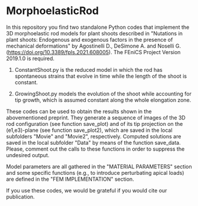 # MorphoelasticRod

In this repository you find two standalone Python codes that implement the 3D morphoelastic rod models for plant shoots described in "Nutations in plant shoots: Endogenous and exogenous factors in the presence of mechanical deformations" by Agostinelli D., DeSimone A. and Noselli G. (https://doi.org/10.3389/fpls.2021.608005). 
The FEniCS Project Version 2019.1.0 is required.

1. ConstantShoot.py is the reduced model in which the rod has spontaneous strains that evolve in time while the length of the shoot is constant. 

2. GrowingShoot.py models the evolution of the shoot while accounting for tip growth, which is assumed constant along the whole elongation zone.

These codes can be used to obtain the results shown in the abovementioned preprint. They generate a sequence of images of the 3D rod configuration (see function save_plot) and of its tip projection on the (e1,e3)-plane (see function save_plot2), which are saved in the local subfolders "Movie" and "Movie2", respectively. Computed solutions are saved in the local subfolder "Data" by means of the function save_data. Please, comment out the calls to these functions in order to suppress the undesired output.

Model parameters are all gathered in the "MATERIAL PARAMETERS" section and some specific functions (e.g., to introduce perturbating apical loads) are defined in the "FEM IMPLEMENTATION" section.

If you use these codes, we would be grateful if you would cite our publication.

